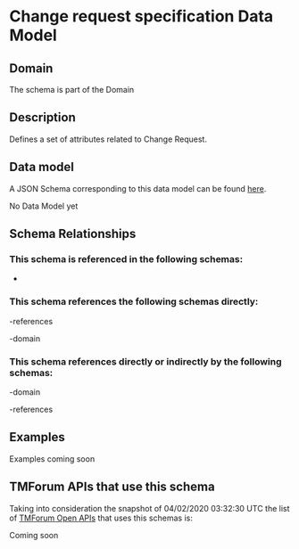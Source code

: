 # Change request specification Data Model

## Domain

The  schema is part of the  Domain

## Description

Defines a set of attributes related to Change Request.

## Data model

A JSON Schema corresponding to this data model can be found
[here](https://github.com/tmforum-rand/schemas/blob/candidates/Common/ChangeRequestSpecification.schema.json).

No Data Model yet

## Schema Relationships

### This schema is referenced in the following schemas:

-

### This schema references the following schemas directly:

-references

-domain

### This schema references directly or indirectly by the following schemas:

-domain

-references



## Examples

Examples coming soon

## TMForum APIs that use this schema

Taking into consideration the snapshot of 04/02/2020 03:32:30 UTC the list of [TMForum Open APIs](https://www.tmforum.org/open-apis/) that uses this schemas is:

Coming soon
